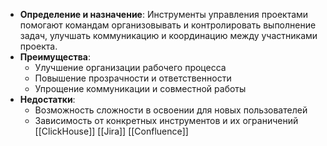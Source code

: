 - **Определение и назначение**: Инструменты управления проектами помогают командам организовывать и контролировать выполнение задач, улучшать коммуникацию и координацию между участниками проекта.
- **Преимущества**:
    - Улучшение организации рабочего процесса
    - Повышение прозрачности и ответственности
    - Упрощение коммуникации и совместной работы
- **Недостатки**:
    - Возможность сложности в освоении для новых пользователей
    - Зависимость от конкретных инструментов и их ограничений
[[ClickHouse]]
[[Jira]]
[[Confluence]]
